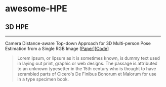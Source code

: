 # awesome-HPE

## 3D HPE
---

Camera Distance-aware Top-down Approach for 3D Multi-person Pose Estimation from a Single RGB Image [[Paper](https://arxiv.org/abs/1907.11346v2)][[Code](https://github.com/mks0601/3DMPPE_POSENET_RELEASE)]

> Lorem ipsum, or lipsum as it is sometimes known, is dummy text used in laying out print, graphic or web designs. The passage is attributed to an unknown typesetter in the 15th century who is thought to have scrambled parts of Cicero's De Finibus Bonorum et Malorum for use in a type specimen book.
##
